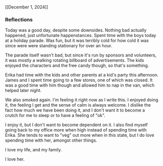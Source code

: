 [[December 1, 2024]]

### Reflections

Today was a good day, despite some downsides. Nothing bad actually happened, just unfortunate happenstances. Spent time with the boys today at a holiday parade. Was fun, but it was terribly cold for how cold it was since were were standing stationary for over an hour. 

The parade itself wasn't bad, but since it's run by sponsors and volunteers, it was mostly a walking rotating billboard of advertisements. The kids enjoyed the characters and the free candy though, so that's something.

Erika had time with the kids and other parents at a kid's party this afternoon. James and I spent time going to a few stores, one of which was closed. It was a good time with him though and allowed him to nap in the van, which helped later night.

We also smoked again. I'm feeling it right now as I write this. I enjoyed doing it, the feeling I get and the sense of calm is always welcome. I dislike the fact how much we have been doing it, and I don't want it to become a crutch for me to sleep or to have a feeling of "ok". 

I enjoy it, but I don't want to become dependent on it. I also find myself going back to my office more when high instead of spending time with Erika. She tends to want to "veg" out more when in this state, but I do love spending time with her, amongst other things.

I love my life, and my family.

I love her.